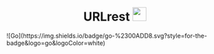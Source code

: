 <h1 align="center">URLrest
<img src="https://img.shields.io/badge/:badgeContent?style=plastic&label=Go&color=red
" height="32"/></h1> ![Go](https://img.shields.io/badge/go-%2300ADD8.svg?style=for-the-badge&logo=go&logoColor=white)
